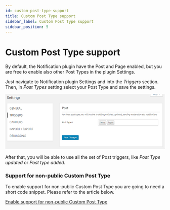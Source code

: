 ```yaml
---
id: custom-post-type-support
title: Custom Post Type support
sidebar_label: Custom Post Type support
sidebar_position: 5
---
```


# Custom Post Type support

By default, the Notification plugin have the Post and Page enabled, but you are free to enable also other Post Types in the plugin Settings.

Just navigate to Notification plugin Settings and into the _Triggers_ section. Then, in _Post Types_ setting select your Post Type and save the settings.

![Enabling Custom Post Type support in Notification plugin](../assets/2019-03-22_15-59-16.gif)

After that, you will be able to use all the set of Post triggers, like _Post Type updated_ or _Post type added._

### Support for non-public Custom Post Type

To enable support for non-public Custom Post Type you are going to need a short code snippet. Please refer to the article below.

[Enable support for non-public Custom Post Type](../developer/triggers/non-public-custom-post-type)